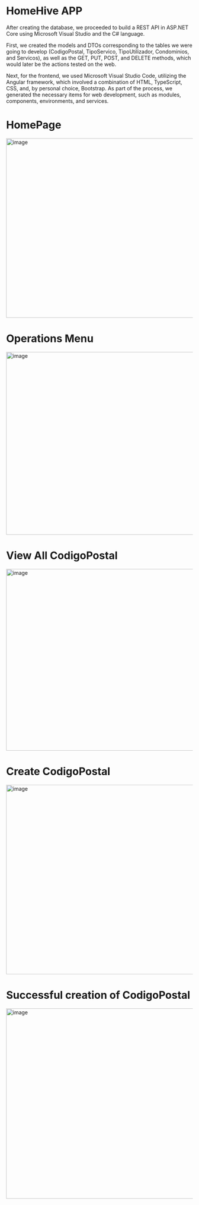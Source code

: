 # HomeHive APP

After creating the database, we proceeded to build a REST API in ASP.NET Core using Microsoft Visual Studio and the C# language.

First, we created the models and DTOs corresponding to the tables we were going to develop (CodigoPostal, TipoServico, TipoUtilizador, Condominios, and Servicos), as well as the GET, PUT, POST, and DELETE methods, which would later be the actions tested on the web.

Next, for the frontend, we used Microsoft Visual Studio Code, utilizing the Angular framework, which involved a combination of HTML, TypeScript, CSS, and, by personal choice, Bootstrap. As part of the process, we generated the necessary items for web development, such as modules, components, environments, and services.

# HomePage
<img width="997" height="483" alt="image" src="https://github.com/user-attachments/assets/ef837bfc-06f8-4234-a7fe-79f10a042cdf" />

# Operations Menu
<img width="1004" height="492" alt="image" src="https://github.com/user-attachments/assets/3b281e9a-e429-447a-900b-f552de826da6" />

# View All CodigoPostal
<img width="1004" height="489" alt="image" src="https://github.com/user-attachments/assets/d27919de-05d1-40b0-b43b-50a6edb4213b" />

# Create CodigoPostal
<img width="1045" height="510" alt="image" src="https://github.com/user-attachments/assets/451a31b9-90d4-4e4d-a2f5-bdc8ea62c6a0" />

# Successful creation of CodigoPostal
<img width="1049" height="512" alt="image" src="https://github.com/user-attachments/assets/487a354e-4696-432c-891c-066f57cdf51a" />











